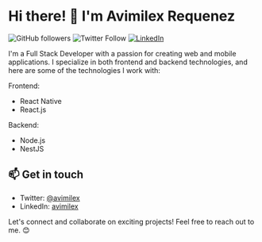 # Hi there! 👋 I'm Avimilex Requenez

![GitHub followers](https://img.shields.io/github/followers/avimilex?label=Follow&style=social)
![Twitter Follow](https://img.shields.io/twitter/follow/avimilex?label=Follow&style=social)
[![LinkedIn](https://img.shields.io/badge/LinkedIn-avimilex-blue)](https://www.linkedin.com/in/avimilex/)

I'm a Full Stack Developer with a passion for creating web and mobile applications. I specialize in both frontend and backend technologies, and here are some of the technologies I work with:

Frontend:
- React Native
- React.js

Backend:
- Node.js
- NestJS

## 📫 Get in touch
- Twitter: [@avimilex](https://twitter.com/avimilex)
- LinkedIn: [avimilex](https://www.linkedin.com/in/avimilex/)

Let's connect and collaborate on exciting projects! Feel free to reach out to me. 😊
